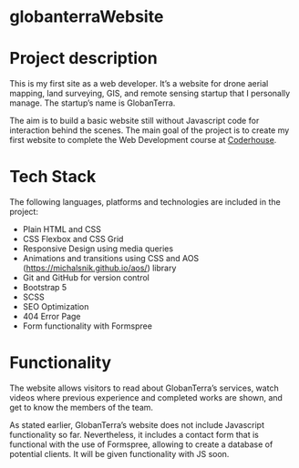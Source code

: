 # globanterraWebsite

# Project description

This is my first site as a web developer. It’s a website for drone aerial mapping, land surveying, GIS, and remote sensing startup that I personally manage. The startup’s name is GlobanTerra.

The aim is to build a basic website still without Javascript code for interaction behind the scenes.
The main goal of the project is to create my first website to complete the Web Development course at [Coderhouse](https://www.coderhouse.com/).

# Tech Stack

The following languages, platforms and technologies are included in the project:

- Plain HTML and CSS
- CSS Flexbox and CSS Grid
- Responsive Design using media queries
- Animations and transitions using CSS and AOS (https://michalsnik.github.io/aos/) library
- Git and GitHub for version control
- Bootstrap 5
- SCSS
- SEO Optimization
- 404 Error Page
- Form functionality with Formspree

# Functionality

The website allows visitors to read about GlobanTerra’s services, watch videos where previous experience and completed works are shown,
and get to know the members of the team.

As stated earlier, GlobanTerra’s website does not include Javascript functionality so far.
Nevertheless, it includes a contact form that is functional with the use of Formspree, allowing to create a database of potential clients. It will be given functionality with JS soon.
